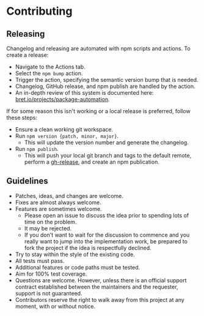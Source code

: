 # Contributing

## Releasing

Changelog and releasing are automated with npm scripts and actions. To create a release:

- Navigate to the Actions tab.
- Select the `npm bump` action.
- Trigger the action, specifying the semantic version bump that is needed.
- Changelog, GitHub release, and npm publish are handled by the action.
- An in-depth review of this system is documented here: [bret.io/projects/package-automation](https://bret.io/projects/package-automation/).

If for some reason this isn't working or a local release is preferred, follow these steps:

- Ensure a clean working git workspace.
- Run `npm version {patch, minor, major}`.
  - This will update the version number and generate the changelog.
- Run `npm publish`.
  - This will push your local git branch and tags to the default remote, perform a [gh-release](https://ghub.io/gh-release), and create an npm publication.

## Guidelines

- Patches, ideas, and changes are welcome.
- Fixes are almost always welcome.
- Features are sometimes welcome.
  - Please open an issue to discuss the idea prior to spending lots of time on the problem.
  - It may be rejected.
  - If you don't want to wait for the discussion to commence and you really want to jump into the implementation work, be prepared to fork the project if the idea is respectfully declined.
- Try to stay within the style of the existing code.
- All tests must pass.
- Additional features or code paths must be tested.
- Aim for 100% test coverage.
- Questions are welcome. However, unless there is an official support contract established between the maintainers and the requester, support is not guaranteed.
- Contributors reserve the right to walk away from this project at any moment, with or without notice.
